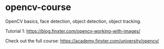 # opencv-course

OpenCV basics, face detection, object detection, object tracking.

Tutorial 1: https://blog.finxter.com/opencv-working-with-images/

Check out the full course: https://academy.finxter.com/university/opencv/
